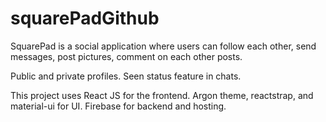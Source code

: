# squarePadGithub

SquarePad is a social application where users can follow each other, send messages, post pictures, comment on each other posts.

Public and private profiles.
Seen status feature in chats.

This project uses React JS for the frontend. Argon theme, reactstrap, and material-ui for UI. Firebase for backend and hosting.
